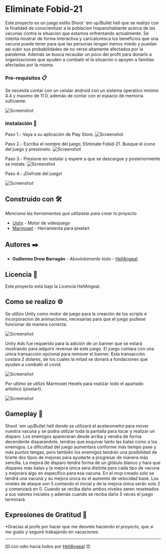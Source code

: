 # Eliminate Fobid-21

Este proyecto es un juego estilo Shoot ´em up/Bullet hell que se realizo con la finalidad de conscientizar a la poblacion hispanohablante acerca de las vacunas contra la situacion que estamos enfrentando actualmente. Se intenta mostrar de forma interactiva y caricaturesca los beneficios que una vacuna puede tener para que las personas tengan menos miedo y puedan asi subir sus probabilidades de no verse altamente afectados por la pandemia. Además se busca recaudar un poco del profit para donarlo a organizaciones que ayuden a combatir el la situación o apoyen a familias afectadas por la misma.

### Pre-requisitos 📋

Se necesita contar con un celular android con un sistema operativo minimo 4.4 y maximo de 11.0, además de contar con el espacio de memoria suficiente.

![Screenshot](androidicon.png)

### Instalación 🔧

Paso 1.- Vaya a su aplicación de Play Store.
![Screenshot](SS1.jpg)

Paso 2.- Escriba el nombre del juego, Eliminate Fobid-21. Busque el icono del juego y presionelo.
![Screenshot](SS2.jpg)

Paso 3.- Presione en instalar y espere a que se descargue y posteriormente se instale.
![Screenshot](SS3.jpg)

Paso 4.- ¡Disfrute del juego!

![Screenshot](SS4.jpg)

## Construido con 🛠️

_Menciona las herramientas que utilizaste para crear tu proyecto_

* [Unity](http://www.unity.com) - Motor de videojuego
* [Marmoset](https://marmoset.co/hexels/) - Herramienta para pixelart

## Autores ✒️

* **Guillermo Drew Barragán** - *Absolutamente todo* - [HellAngeal](https://github.com/HellAngeal)

## Licencia 📄

Este proyecto está bajo la Licencia HellAngeal.

## Como se realizo ⚙️

Se utilizo Unity como motor de juego para la creación de los scripts e incorporacion de animaciones, necesarias para que el juego pudiese funcionar de manera correcta.

![Screenshot](unityicon.png)

Unity Ads fue requerido para la adición de un banner que se estará mostrando para adquirir revenue de este juego. El juego contara con una unica transacción opcional para remover el banner. Esta transacción costara 2 dolares, de los cuales la mitad se donará a fundaciones que ayuden a combatir el covid. 

![Screenshot](unityads.png)

Por ultimo se utilizo Marmoset Hexels para realizar todo el apartado artistico (pixelart).

![Screenshot](marmoset.png)

## Gameplay 🚀

Shoot ´em up/Bullet hell donde se utilizará el acelerometro para mover nuestra vacuna y se podra utilizar toda la pantalla para tocar y realizar un disparo. Los enemigos apareceran desde arriba y vendra de forma decendente disparandote, tendras que esquivar tanto las balas como a los enemigos. La dificultad del juego aumentará conforme más tiempo pase y más puntos tengas, pero también los enemigos tendrán una posibilidad de tirarte dos tipos de mejoras para ayudarte a progresar de manera más sencilla. La mejora de disparo tendra forma de un glóbulo blanco y hara que dispares más balas y la mejora única sera distinta para cada tipo de vacuna y mejorara algo en específico para esa vacuna. En el mvp creado solo se tendrá una vacuna y su mejora única es el aumento de velocidad base. Los niveles de ataque son 5 contando el inicial y de la mejora única serán solo 2 y comenzará en 0. Cuando se reciba daño ambos niveles seren reseteados a sus valores iniciales y además cuando se reciba daño 5 veces el juego terminará. 

## Expresiones de Gratitud 🎁

*Gracias al profe por hacer que me desvele haciendo el proyecto, que si me gusto y seguiré trabajando en vacaciones.

---
⌨️ con odio hacia todos por [HellAngeal](https://github.com/HellAngeal) 😊